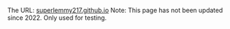 The URL:
<a href="https://superlemmy217.github.io/">superlemmy217.github.io</a>
Note: This page has not been updated since 2022.
Only used for testing.
